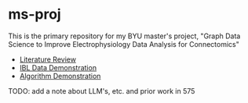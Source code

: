 # ms-proj

This is the primary repository for my BYU master's project, "Graph Data Science to Improve Electrophysiology Data Analysis for Connectomics"
- [Literature Review](https://github.com/jwb-byu/ms-proj/blob/main/review/review.pdf)
- [IBL Data Demonstration](https://github.com/jwb-byu/ms-proj/blob/main/data-demo/nsp_data_demo_jwb.ipynb)
- [Algorithm Demonstration](https://github.com/jwb-byu/ms-proj/blob/main/replication/replication.ipynb)



TODO: add a note about LLM's, etc. and prior work in 575
